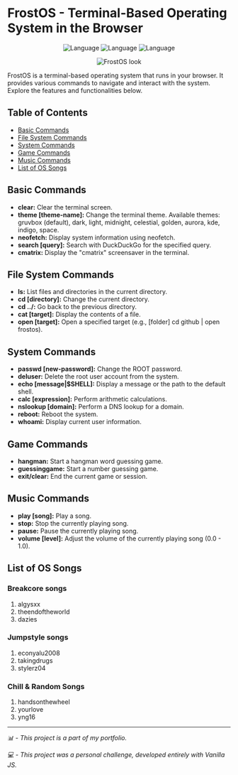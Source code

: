 # FrostOS - Terminal-Based Operating System in the Browser

 <p align="center">
    <img alt="Language" src="https://img.shields.io/badge/JavaScript-323330?style=for-the-badge&logo=javascript&logoColor=F7DF1E"/>
   <img alt="Language" src="https://img.shields.io/badge/HTML-239120?style=for-the-badge&logo=html5&logoColor=black"/>
    <img alt="Language" src="https://img.shields.io/badge/CSS-239120?&style=for-the-badge&logo=css3&logoColor=white"/>
  </p>

<p align="center">
  <img src="https://cdn.discordapp.com/attachments/805554377745235974/1241852881439555696/image.png?ex=664bb51f&is=664a639f&hm=e75c09d34612b9360b334b25ef6759807892d13961cc2f68da95712953d94031&" alt="FrostOS look">
</p>


FrostOS is a terminal-based operating system that runs in your browser. It provides various commands to navigate and interact with the system. Explore the features and functionalities below.

## Table of Contents

- [Basic Commands](#basic-commands)
- [File System Commands](#file-system-commands)
- [System Commands](#system-commands)
- [Game Commands](#game-commands)
- [Music Commands](#music-commands)
- [List of OS Songs](#list-of-os-songs)

## Basic Commands

- **clear:** Clear the terminal screen.
- **theme [theme-name]:** Change the terminal theme. Available themes: gruvbox (default), dark, light, midnight, celestial, golden, aurora, kde, indigo, space.
- **neofetch:** Display system information using neofetch.
- **search [query]:** Search with DuckDuckGo for the specified query.
- **cmatrix:** Display the "cmatrix" screensaver in the terminal.

## File System Commands

- **ls:** List files and directories in the current directory.
- **cd [directory]:** Change the current directory.
- **cd ../:** Go back to the previous directory.
- **cat [target]:** Display the contents of a file.
- **open [target]:** Open a specified target (e.g., [folder] cd github | open frostos).

## System Commands

- **passwd [new-password]:** Change the ROOT password.
- **deluser:** Delete the root user account from the system.
- **echo [message|$SHELL]:** Display a message or the path to the default shell.
- **calc [expression]:** Perform arithmetic calculations.
- **nslookup [domain]:** Perform a DNS lookup for a domain.
- **reboot:** Reboot the system.
- **whoami:** Display current user information.

## Game Commands

- **hangman:** Start a hangman word guessing game.
- **guessinggame:** Start a number guessing game.
- **exit/clear:** End the current game or session.

## Music Commands

- **play [song]:** Play a song.
- **stop:** Stop the currently playing song.
- **pause:** Pause the currently playing song.
- **volume [level]:** Adjust the volume of the currently playing song (0.0 - 1.0).

## List of OS Songs

### Breakcore songs
1. algysxx
2. theendoftheworld
3. dazies

### Jumpstyle songs
1. econyalu2008
2. takingdrugs
3. stylerz04

### Chill & Random Songs
1. handsonthewheel
2. yourlove
3. yng16


---

*📊 - This project is a part of my portfolio.*

*💻 - This project was a personal challenge, developed entirely with Vanilla JS.*
